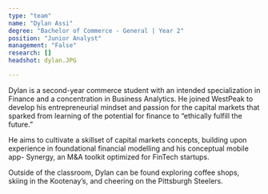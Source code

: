 ```yaml
---
type: "team"
name: "Dylan Assi"
degree: "Bachelor of Commerce - General | Year 2"
position: "Junior Analyst"
management: "False"
research: []
headshot: dylan.JPG

---
```


Dylan is a second-year commerce student with an intended specialization in Finance and a concentration in Business Analytics. He joined WestPeak to develop his entrepreneurial mindset and passion for the capital markets that sparked from learning of the potential for finance to “ethically fulfill the 
future.” 

He aims to cultivate a skillset of capital markets concepts, building upon experience in foundational financial modelling and his conceptual mobile app- Synergy, an M&A toolkit optimized for FinTech startups. 

Outside of the classroom, Dylan can be found exploring coffee shops, skiing in the Kootenay’s, and cheering on the Pittsburgh Steelers.
